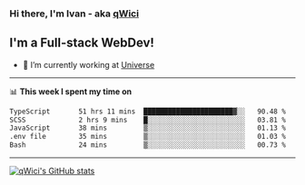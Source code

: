 ### Hi there, I'm Ivan - aka [qWici][website]

## I'm a Full-stack WebDev!
- 🔭 I’m currently working at [Universe][universe]

---

📊 **This week I spent my time on**
<!--START_SECTION:waka-->

```txt
TypeScript       51 hrs 11 mins  ██████████████████████▓░░   90.48 %
SCSS             2 hrs 9 mins    █░░░░░░░░░░░░░░░░░░░░░░░░   03.81 %
JavaScript       38 mins         ▒░░░░░░░░░░░░░░░░░░░░░░░░   01.13 %
.env file        35 mins         ▒░░░░░░░░░░░░░░░░░░░░░░░░   01.03 %
Bash             24 mins         ▒░░░░░░░░░░░░░░░░░░░░░░░░   00.73 %
```

<!--END_SECTION:waka-->

---

[![qWici's GitHub stats](https://github-readme-stats.vercel.app/api?username=qWici)](https://github.com/qWici/github-readme-stats)

[website]: https://devkucher.com
[twitter]: https://twitter.com/KucherDev
[linkedin]: https://www.linkedin.com/in/ivankucher
[universe]: https://universeapps.limited
